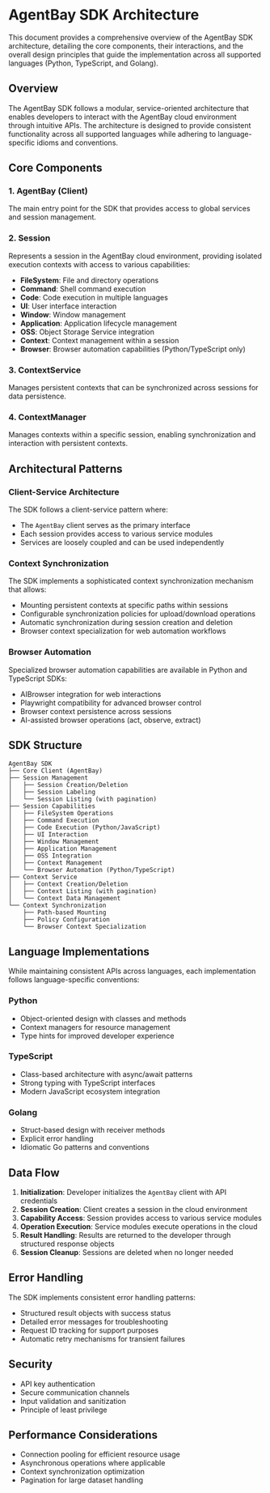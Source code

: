 # AgentBay SDK Architecture

This document provides a comprehensive overview of the AgentBay SDK architecture, detailing the core components, their interactions, and the overall design principles that guide the implementation across all supported languages (Python, TypeScript, and Golang).

## Overview

The AgentBay SDK follows a modular, service-oriented architecture that enables developers to interact with the AgentBay cloud environment through intuitive APIs. The architecture is designed to provide consistent functionality across all supported languages while adhering to language-specific idioms and conventions.

## Core Components

### 1. AgentBay (Client)
The main entry point for the SDK that provides access to global services and session management.

### 2. Session
Represents a session in the AgentBay cloud environment, providing isolated execution contexts with access to various capabilities:

- **FileSystem**: File and directory operations
- **Command**: Shell command execution
- **Code**: Code execution in multiple languages
- **UI**: User interface interaction
- **Window**: Window management
- **Application**: Application lifecycle management
- **OSS**: Object Storage Service integration
- **Context**: Context management within a session
- **Browser**: Browser automation capabilities (Python/TypeScript only)

### 3. ContextService
Manages persistent contexts that can be synchronized across sessions for data persistence.

### 4. ContextManager
Manages contexts within a specific session, enabling synchronization and interaction with persistent contexts.

## Architectural Patterns

### Client-Service Architecture
The SDK follows a client-service pattern where:
- The `AgentBay` client serves as the primary interface
- Each session provides access to various service modules
- Services are loosely coupled and can be used independently

### Context Synchronization
The SDK implements a sophisticated context synchronization mechanism that allows:
- Mounting persistent contexts at specific paths within sessions
- Configurable synchronization policies for upload/download operations
- Automatic synchronization during session creation and deletion
- Browser context specialization for web automation workflows

### Browser Automation
Specialized browser automation capabilities are available in Python and TypeScript SDKs:
- AIBrowser integration for web interactions
- Playwright compatibility for advanced browser control
- Browser context persistence across sessions
- AI-assisted browser operations (act, observe, extract)

## SDK Structure

```
AgentBay SDK
├── Core Client (AgentBay)
├── Session Management
│   ├── Session Creation/Deletion
│   ├── Session Labeling
│   └── Session Listing (with pagination)
├── Session Capabilities
│   ├── FileSystem Operations
│   ├── Command Execution
│   ├── Code Execution (Python/JavaScript)
│   ├── UI Interaction
│   ├── Window Management
│   ├── Application Management
│   ├── OSS Integration
│   ├── Context Management
│   └── Browser Automation (Python/TypeScript)
├── Context Service
│   ├── Context Creation/Deletion
│   ├── Context Listing (with pagination)
│   └── Context Data Management
└── Context Synchronization
    ├── Path-based Mounting
    ├── Policy Configuration
    └── Browser Context Specialization
```

## Language Implementations

While maintaining consistent APIs across languages, each implementation follows language-specific conventions:

### Python
- Object-oriented design with classes and methods
- Context managers for resource management
- Type hints for improved developer experience

### TypeScript
- Class-based architecture with async/await patterns
- Strong typing with TypeScript interfaces
- Modern JavaScript ecosystem integration

### Golang
- Struct-based design with receiver methods
- Explicit error handling
- Idiomatic Go patterns and conventions

## Data Flow

1. **Initialization**: Developer initializes the `AgentBay` client with API credentials
2. **Session Creation**: Client creates a session in the cloud environment
3. **Capability Access**: Session provides access to various service modules
4. **Operation Execution**: Service modules execute operations in the cloud
5. **Result Handling**: Results are returned to the developer through structured response objects
6. **Session Cleanup**: Sessions are deleted when no longer needed

## Error Handling

The SDK implements consistent error handling patterns:
- Structured result objects with success status
- Detailed error messages for troubleshooting
- Request ID tracking for support purposes
- Automatic retry mechanisms for transient failures

## Security

- API key authentication
- Secure communication channels
- Input validation and sanitization
- Principle of least privilege

## Performance Considerations

- Connection pooling for efficient resource usage
- Asynchronous operations where applicable
- Context synchronization optimization
- Pagination for large dataset handling